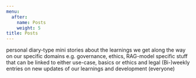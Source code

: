 ```yaml
---
menu:
  after:
    name: Posts
    weight: 5
title: Posts
---
```

personal diary-type mini stories about the learnings we get along the way on our specific domains e.g. governance, ethics, RAG-model specific stuff that can be linked to either use-case, basics or ethics and legal
(Bi-)weekly entries on new updates of our learnings and development  (everyone)
